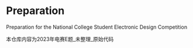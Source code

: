 # Preparation
Preparation for the National College Student Electronic Design Competition

本仓库内容为2023年电赛E题_未整理_原始代码

